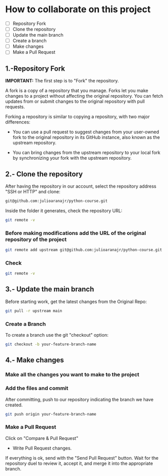 # How to collaborate on this project

- [ ] Repository Fork
- [ ] Clone the repository
- [ ] Update the main branch
- [ ] Create a branch
- [ ] Make changes
- [ ] Make a Pull Request

## 1.-Repository Fork

**IMPORTANT:** The first step is to "Fork" the repository.

A fork is a copy of a repository that you manage. Forks let you make changes to a project without affecting the original repository. You can fetch updates from or submit changes to the original repository with pull requests.

Forking a repository is similar to copying a repository, with two major differences:

- You can use a pull request to suggest changes from your user-owned fork to the original repository in its GitHub instance, also known as the upstream repository.

- You can bring changes from the upstream repository to your local fork by synchronizing your fork with the upstream repository.

## 2.- Clone the repository

After having the repository in our account, select the repository address "SSH or HTTP" and clone:

```sh
git@github.com:julioaranajr/python-course.git
```

Inside the folder it generates, check the repository URL:

```sh
git remote -v
```

### Before making modifications add the URL of the original repository of the project

```sh
git remote add upstream git@github.com:julioaranajr/python-course.git
```

### Check

```sh
git remote -v
```

## 3.- Update the main branch

Before starting work, get the latest changes from the Original Repo:

```sh
git pull -r upstream main
```

### Create a Branch

To create a branch use the git "checkout" option:

```sh
git checkout -b your-feature-branch-name
```

## 4.- Make changes

### Make all the changes you want to make to the project

### Add the files and commit

After committing, push to our repository indicating the branch we have created.

```sh
git push origin your-feature-branch-name
```

### Make a Pull Request

Click on "Compare & Pull Request"

- Write Pull Request changes.

If everything is ok, send with the "Send Pull Request" button. Wait for the repository duel to review it, accept it, and merge it into the appropriate branch.

